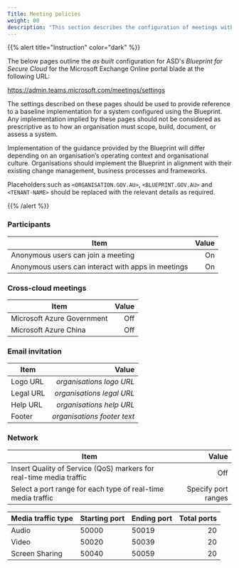 ```yaml
---
Title: Meeting policies
weight: 00
description: "This section describes the configuration of meetings within Microsoft Teams associated with systems built according to guidance in ASD's Blueprint for Secure Cloud."
---
```


{{% alert title="Instruction" color="dark" %}}
 
The below pages outline the *as built* configuration for ASD's *Blueprint for Secure Cloud* for the Microsoft Exchange Online portal blade at the following URL: 
 
https://admin.teams.microsoft.com/meetings/settings

The settings described on these pages should be used to provide reference to a baseline implementation for a system configured using the Blueprint. Any implementation implied by these pages should not be considered as prescriptive as to how an organisation must scope, build, document, or assess a system.

Implementation of the guidance provided by the Blueprint will differ depending on an organisation’s operating context and organisational culture. Organisations should implement the Blueprint in alignment with their existing change management, business processes and frameworks.

Placeholders such as `<ORGANISATION.GOV.AU>`, `<BLUEPRINT.GOV.AU>` and `<TENANT-NAME>` should be replaced with the relevant details as required.
 
{{% /alert %}}

### Participants

| Item                                               | Value |
| -------------------------------------------------- | -----:|
| Anonymous users can join a meeting                 | On    |
| Anonymous users can interact with apps in meetings | On    |

### Cross-cloud meetings   

| Item                       | Value |
| -------------------------- | -----:|
| Microsoft Azure Government | Off   |
| Microsoft Azure China      | Off   |

### Email invitation

| Item      | Value                       |
| --------- | ---------------------------:|
| Logo URL  | *organisations logo URL*    |
| Legal URL | *organisations legal URL*   |
| Help URL  | *organisations help URL*    |
| Footer    | *organisations footer text* |

### Network

| Item                                                                | Value               |
| ------------------------------------------------------------------- | -------------------:|
| Insert Quality of Service (QoS) markers for real-time media traffic | Off                 |
| Select a port range for each type of real-time media traffic        | Specify port ranges |

| Media traffic type | Starting port | Ending port | Total ports |
| ------------------ | ------------- | ----------- | -----------:|
| Audio              | 50000         | 50019       | 20          |
| Video              | 50020         | 50039       | 20          |
| Screen Sharing     | 50040         | 50059       | 20          |




